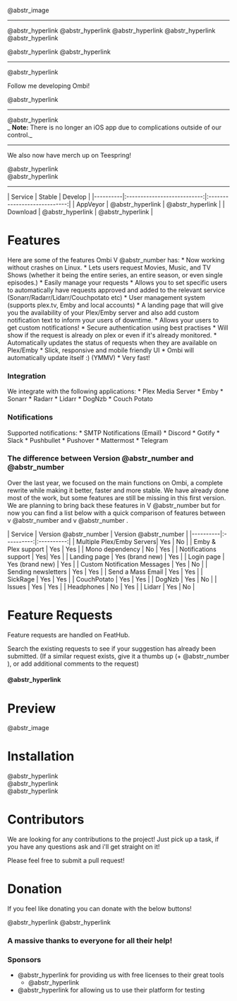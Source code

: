 @abstr_image 

* * *

@abstr_hyperlink @abstr_hyperlink @abstr_hyperlink @abstr_hyperlink @abstr_hyperlink 

@abstr_hyperlink @abstr_hyperlink 

* * *

@abstr_hyperlink 

Follow me developing Ombi!

@abstr_hyperlink 

* * *

@abstr_hyperlink   
_ **Note:** There is no longer an iOS app due to complications outside of our control._

* * *

We also now have merch up on Teespring!

@abstr_hyperlink   
@abstr_hyperlink 

* * *

| Service | Stable | Develop | |----------|:---------------------------:|:----------------------------:| | AppVeyor | @abstr_hyperlink | @abstr_hyperlink | | Download | @abstr_hyperlink | @abstr_hyperlink | 

# Features

Here are some of the features Ombi V @abstr_number has: * Now working without crashes on Linux. * Lets users request Movies, Music, and TV Shows (whether it being the entire series, an entire season, or even single episodes.) * Easily manage your requests * Allows you to set specific users to automatically have requests approved and added to the relevant service (Sonarr/Radarr/Lidarr/Couchpotato etc) * User management system (supports plex.tv, Emby and local accounts) * A landing page that will give you the availability of your Plex/Emby server and also add custom notification text to inform your users of downtime. * Allows your users to get custom notifications! * Secure authentication using best practises * Will show if the request is already on plex or even if it's already monitored. * Automatically updates the status of requests when they are available on Plex/Emby * Slick, responsive and mobile friendly UI * Ombi will automatically update itself :) (YMMV) * Very fast!

### Integration

We integrate with the following applications: * Plex Media Server * Emby * Sonarr * Radarr * Lidarr * DogNzb * Couch Potato

### Notifications

Supported notifications: * SMTP Notifications (Email) * Discord * Gotify * Slack * Pushbullet * Pushover * Mattermost * Telegram

### The difference between Version @abstr_number and @abstr_number

Over the last year, we focused on the main functions on Ombi, a complete rewrite while making it better, faster and more stable. We have already done most of the work, but some features are still be missing in this first version. We are planning to bring back these features in V @abstr_number but for now you can find a list below with a quick comparison of features between v @abstr_number and v @abstr_number .

| Service | Version @abstr_number | Version @abstr_number | |----------|:----------:|:----------:| | Multiple Plex/Emby Servers| Yes | No | | Emby & Plex support | Yes | Yes | | Mono dependency | No | Yes | | Notifications support | Yes| Yes | | Landing page | Yes (brand new) | Yes | | Login page | Yes (brand new) | Yes | | Custom Notification Messages | Yes | No | | Sending newsletters | Yes | Yes | | Send a Mass Email | Yes | Yes | | SickRage | Yes | Yes | | CouchPotato | Yes | Yes | | DogNzb | Yes | No | | Issues | Yes | Yes | | Headphones | No | Yes | | Lidarr | Yes | No |

# Feature Requests

Feature requests are handled on FeatHub.

Search the existing requests to see if your suggestion has already been submitted. (If a similar request exists, give it a thumbs up (+ @abstr_number ), or add additional comments to the request)

####  @abstr_hyperlink 

# Preview

@abstr_image 

# Installation

@abstr_hyperlink   
@abstr_hyperlink   
@abstr_hyperlink 

# Contributors

We are looking for any contributions to the project! Just pick up a task, if you have any questions ask and i'll get straight on it!

Please feel free to submit a pull request!

# Donation

If you feel like donating you can donate with the below buttons!

@abstr_hyperlink @abstr_hyperlink 

### A massive thanks to everyone for all their help!

### Sponsors

  * @abstr_hyperlink for providing us with free licenses to their great tools 
    * @abstr_hyperlink 
  * @abstr_hyperlink for allowing us to use their platform for testing


